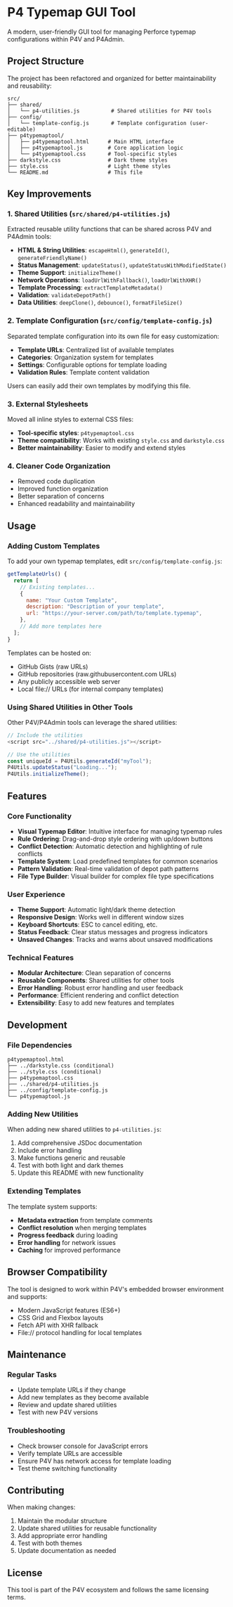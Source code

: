 # P4 Typemap GUI Tool

A modern, user-friendly GUI tool for managing Perforce typemap configurations within P4V and P4Admin.

## Project Structure

The project has been refactored and organized for better maintainability and reusability:

```
src/
├── shared/
│   └── p4-utilities.js          # Shared utilities for P4V tools
├── config/
│   └── template-config.js       # Template configuration (user-editable)
├── p4typemaptool/
│   ├── p4typemaptool.html      # Main HTML interface
│   ├── p4typemaptool.js        # Core application logic
│   └── p4typemaptool.css       # Tool-specific styles
├── darkstyle.css               # Dark theme styles
├── style.css                   # Light theme styles
└── README.md                   # This file
```

## Key Improvements

### 1. Shared Utilities (`src/shared/p4-utilities.js`)

Extracted reusable utility functions that can be shared across P4V and P4Admin tools:

- **HTML & String Utilities**: `escapeHtml()`, `generateId()`, `generateFriendlyName()`
- **Status Management**: `updateStatus()`, `updateStatusWithModifiedState()`
- **Theme Support**: `initializeTheme()`
- **Network Operations**: `loadUrlWithFallback()`, `loadUrlWithXHR()`
- **Template Processing**: `extractTemplateMetadata()`
- **Validation**: `validateDepotPath()`
- **Data Utilities**: `deepClone()`, `debounce()`, `formatFileSize()`

### 2. Template Configuration (`src/config/template-config.js`)

Separated template configuration into its own file for easy customization:

- **Template URLs**: Centralized list of available templates
- **Categories**: Organization system for templates
- **Settings**: Configurable options for template loading
- **Validation Rules**: Template content validation

Users can easily add their own templates by modifying this file.

### 3. External Stylesheets

Moved all inline styles to external CSS files:

- **Tool-specific styles**: `p4typemaptool.css`
- **Theme compatibility**: Works with existing `style.css` and `darkstyle.css`
- **Better maintainability**: Easier to modify and extend styles

### 4. Cleaner Code Organization

- Removed code duplication
- Improved function organization
- Better separation of concerns
- Enhanced readability and maintainability

## Usage

### Adding Custom Templates

To add your own typemap templates, edit `src/config/template-config.js`:

```javascript
getTemplateUrls() {
  return [
    // Existing templates...
    {
      name: "Your Custom Template",
      description: "Description of your template",
      url: "https://your-server.com/path/to/template.typemap",
    },
    // Add more templates here
  ];
}
```

Templates can be hosted on:
- GitHub Gists (raw URLs)
- GitHub repositories (raw.githubusercontent.com URLs)
- Any publicly accessible web server
- Local file:// URLs (for internal company templates)

### Using Shared Utilities in Other Tools

Other P4V/P4Admin tools can leverage the shared utilities:

```javascript
// Include the utilities
<script src="../shared/p4-utilities.js"></script>

// Use the utilities
const uniqueId = P4Utils.generateId("myTool");
P4Utils.updateStatus("Loading...");
P4Utils.initializeTheme();
```

## Features

### Core Functionality
- **Visual Typemap Editor**: Intuitive interface for managing typemap rules
- **Rule Ordering**: Drag-and-drop style ordering with up/down buttons
- **Conflict Detection**: Automatic detection and highlighting of rule conflicts
- **Template System**: Load predefined templates for common scenarios
- **Pattern Validation**: Real-time validation of depot path patterns
- **File Type Builder**: Visual builder for complex file type specifications

### User Experience
- **Theme Support**: Automatic light/dark theme detection
- **Responsive Design**: Works well in different window sizes
- **Keyboard Shortcuts**: ESC to cancel editing, etc.
- **Status Feedback**: Clear status messages and progress indicators
- **Unsaved Changes**: Tracks and warns about unsaved modifications

### Technical Features
- **Modular Architecture**: Clean separation of concerns
- **Reusable Components**: Shared utilities for other tools
- **Error Handling**: Robust error handling and user feedback
- **Performance**: Efficient rendering and conflict detection
- **Extensibility**: Easy to add new features and templates

## Development

### File Dependencies

```
p4typemaptool.html
├── ../darkstyle.css (conditional)
├── ../style.css (conditional)
├── p4typemaptool.css
├── ../shared/p4-utilities.js
├── ../config/template-config.js
└── p4typemaptool.js
```

### Adding New Utilities

When adding new shared utilities to `p4-utilities.js`:

1. Add comprehensive JSDoc documentation
2. Include error handling
3. Make functions generic and reusable
4. Test with both light and dark themes
5. Update this README with new functionality

### Extending Templates

The template system supports:
- **Metadata extraction** from template comments
- **Conflict resolution** when merging templates
- **Progress feedback** during loading
- **Error handling** for network issues
- **Caching** for improved performance

## Browser Compatibility

The tool is designed to work within P4V's embedded browser environment and supports:
- Modern JavaScript features (ES6+)
- CSS Grid and Flexbox layouts
- Fetch API with XHR fallback
- File:// protocol handling for local templates

## Maintenance

### Regular Tasks
- Update template URLs if they change
- Add new templates as they become available
- Review and update shared utilities
- Test with new P4V versions

### Troubleshooting
- Check browser console for JavaScript errors
- Verify template URLs are accessible
- Ensure P4V has network access for template loading
- Test theme switching functionality

## Contributing

When making changes:
1. Maintain the modular structure
2. Update shared utilities for reusable functionality
3. Add appropriate error handling
4. Test with both themes
5. Update documentation as needed

## License

This tool is part of the P4V ecosystem and follows the same licensing terms.
